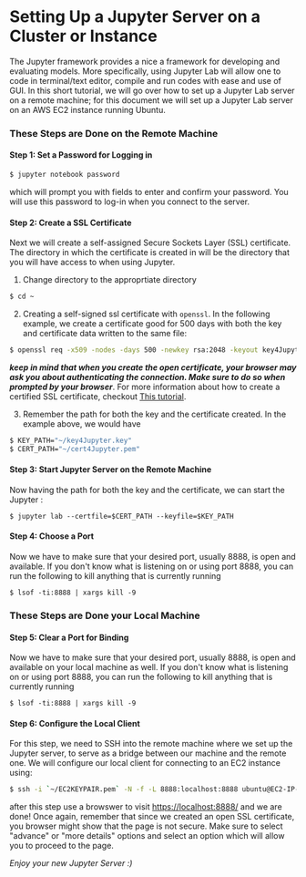 
# Setting Up a Jupyter Server on a Cluster or Instance 

The Jupyter framework provides a nice a framework for developing and evaluating models. More specifically, using Jupyter Lab will allow one to code in terminal/text editor, compile and run codes with ease and use of GUI. In this short tutorial, we will go over how to set up a Jupyter Lab server on a remote machine; for this document we will set up a Jupyter Lab server on an AWS EC2 instance running Ubuntu. 

### These Steps are Done on the Remote Machine
#### Step 1: Set a Password for Logging in

````bash
$ jupyter notebook password
````

which will prompt you with fields to enter and confirm your password. You will use this password to log-in when you connect to the server.

#### Step 2: Create a SSL Certificate
Next we will create a self-assigned Secure Sockets Layer (SSL) certificate. The directory in which the certificate is created in will be the directory that you will have access to when using Jupyter. 
1. Change directory to the approprtiate directory 
````bash
$ cd ~
```` 

2. Creating a self-signed ssl certificate with `openssl`. In the following example, we create a certificate good for 500 days with both the key and certificate data written to the same file:
````bash
$ openssl req -x509 -nodes -days 500 -newkey rsa:2048 -keyout key4Jupyter.key -out cert4Jupyter.pem
```` 
***keep in mind that when you create the open certificate, your browser may ask you about authenticating the connection. Make sure to do so when prompted by your browser***. For more information about how to create a certified SSL certificate, checkout [This tutorial](https://arstechnica.com/information-technology/2009/12/how-to-get-set-with-a-secure-sertificate-for-free/).

3. Remember the path for both the key and the certificate created. In the example above, we would have
````bash
$ KEY_PATH="~/key4Jupyter.key"
$ CERT_PATH="~/cert4Jupyter.pem"
````

#### Step 3: Start Jupyter Server on the Remote Machine
Now having the path for both the key and the certificate, we can start the Jupyter :
````
$ jupyter lab --certfile=$CERT_PATH --keyfile=$KEY_PATH 
````

#### Step 4: Choose a Port
Now we have to make sure that your desired port, usually 8888, is open and available. If you don't know what is listening on or using port 8888, you can run the following to kill anything that is currently running
````
$ lsof -ti:8888 | xargs kill -9
````

### These Steps are Done your Local Machine

#### Step 5: Clear a Port for Binding
Now we have to make sure that your desired port, usually 8888, is open and available on your local machine as well. If you don't know what is listening on or using port 8888, you can run the following to kill anything that is currently running
````
$ lsof -ti:8888 | xargs kill -9
````

#### Step 6: Configure the Local Client 
For this step, we need to SSH into the remote machine where we set up the Jupyter server, to serve as a bridge between our machine and the remote one. We will configure our local client for connecting to an EC2 instance using:
````bash
$ ssh -i `~/EC2KEYPAIR.pem` -N -f -L 8888:localhost:8888 ubuntu@EC2-IP-ADDRESS.compute-1.amazonaws.com
````

after this step use a browswer to visit [https://localhost:8888/](https://localhost:8888/) and we are done! Once again, remember that since we created an open SSL certificate, you browser might show that the page is not secure. Make sure to select "advance" or "more details" options and select an option which will allow you to proceed to the page. 

*Enjoy your new Jupyter Server :)*
